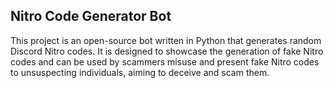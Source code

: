 ## Nitro Code Generator Bot

This project is an open-source bot written in Python that generates random Discord Nitro codes. 
It is designed to showcase the generation of fake Nitro codes and can be used by scammers misuse and present fake Nitro codes to unsuspecting individuals, aiming to deceive and scam them.
